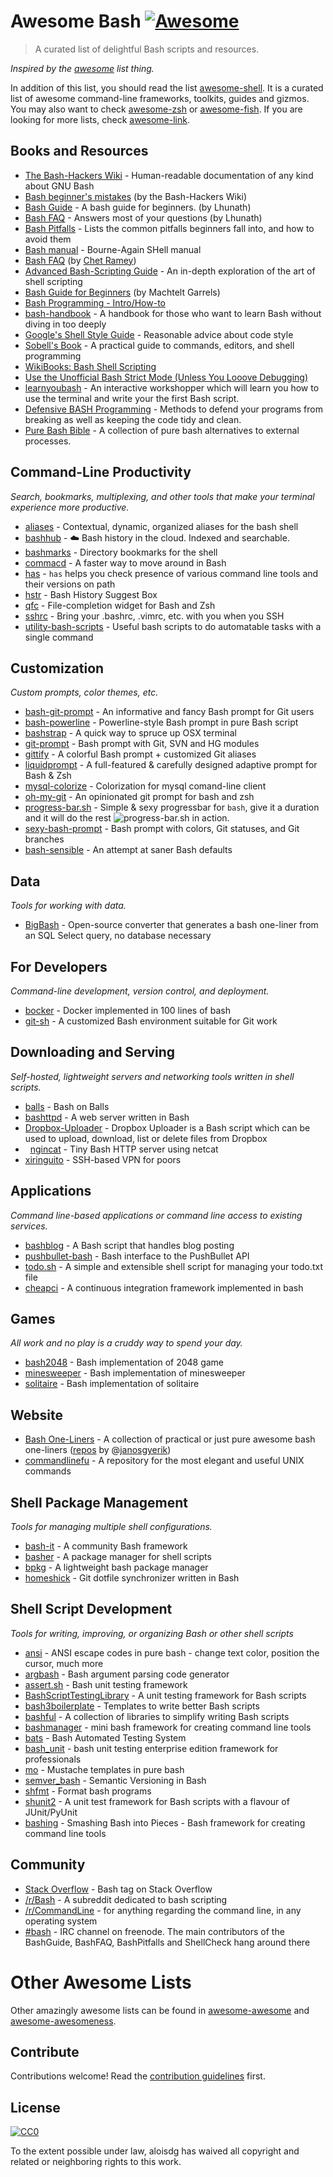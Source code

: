 # Awesome Bash [![Awesome](https://cdn.rawgit.com/sindresorhus/awesome/d7305f38d29fed78fa85652e3a63e154dd8e8829/media/badge.svg)](https://github.com/sindresorhus/awesome)

> A curated list of delightful Bash scripts and resources.

*Inspired by the [awesome](https://github.com/sindresorhus/awesome) list thing.*

In addition of this list, you should read the list [awesome-shell](https://github.com/alebcay/awesome-shell). It is a curated list of awesome command-line frameworks, toolkits, guides and gizmos. You may also want to check [awesome-zsh](https://github.com/unixorn/awesome-zsh-plugins) or [awesome-fish](https://github.com/bucaran/awesome-fish). If you are looking for more lists, check [awesome-link](https://github.com/sindresorhus/awesome).

## Books and Resources

-   [The Bash-Hackers Wiki](http://wiki.bash-hackers.org/doku.php) - Human-readable documentation of any kind about GNU Bash
-   [Bash beginner's mistakes](http://wiki.bash-hackers.org/scripting/newbie_traps) (by the Bash-Hackers Wiki)
-   [Bash Guide](http://mywiki.wooledge.org/BashGuide) - A bash guide for beginners. (by Lhunath)
-   [Bash FAQ](http://mywiki.wooledge.org/BashFAQ) - Answers most of your questions (by Lhunath)
-   [Bash Pitfalls](http://mywiki.wooledge.org/BashPitfalls) - Lists the common pitfalls beginners fall into, and how to avoid them
-   [Bash manual](http://www.gnu.org/software/bash/manual/) - Bourne-Again SHell manual
-   [Bash FAQ](http://tiswww.case.edu/php/chet/bash/FAQ) (by [Chet Ramey](http://tiswww.case.edu/php/chet/))
-   [Advanced Bash-Scripting Guide](http://tldp.org/LDP/abs/html/) - An in-depth exploration of the art of shell scripting
-   [Bash Guide for Beginners](http://www.tldp.org/LDP/Bash-Beginners-Guide/html/) (by Machtelt Garrels)
-   [Bash Programming - Intro/How-to](http://tldp.org/HOWTO/Bash-Prog-Intro-HOWTO.html#toc)
-   [bash-handbook](https://github.com/denysdovhan/bash-handbook) - A handbook for those who want to learn Bash without diving in too deeply
-   [Google's Shell Style Guide](https://google.github.io/styleguide/shell.xml)  - Reasonable advice about code style
-   [Sobell's Book](http://www.sobell.com/CR3/index.html) - A practical guide to commands, editors, and shell programming
-   [WikiBooks: Bash Shell Scripting](https://en.wikibooks.org/wiki/Bash_Shell_Scripting)
-   [Use the Unofficial Bash Strict Mode (Unless You Looove Debugging)](http://redsymbol.net/articles/unofficial-bash-strict-mode/)
-   [learnyoubash](https://github.com/denysdovhan/learnyoubash) - An interactive workshopper which will learn you how to use the terminal and write your the first Bash script.
- [Defensive BASH Programming](http://www.kfirlavi.com/blog/2012/11/14/defensive-bash-programming/) - Methods to defend your programs from breaking as well as keeping the code tidy and clean.
- [Pure Bash Bible](https://github.com/dylanaraps/pure-bash-bible) - A collection of pure bash alternatives to external processes.

## Command-Line Productivity

*Search, bookmarks, multiplexing, and other tools that make your terminal experience more productive.*

-   [aliases](https://github.com/sebglazebrook/aliases) - Contextual, dynamic, organized aliases for the bash shell
-   [bashhub](https://github.com/rcaloras/bashhub-client) - :cloud: Bash history in the cloud. Indexed and searchable.
-   [bashmarks](https://github.com/huyng/bashmarks) - Directory bookmarks for the shell
-   [commacd](https://github.com/shyiko/commacd) - A faster way to move around in Bash
-   [has](https://github.com/kdabir/has) - `has` helps you check presence of various command line tools and their versions on path
-   [hstr](https://github.com/dvorka/hstr) - Bash History Suggest Box
-   [qfc](https://github.com/pindexis/qfc) - File-completion widget for Bash and Zsh
-   [sshrc](https://github.com/Russell91/sshrc) - Bring your .bashrc, .vimrc, etc. with you when you SSH
-   [utility-bash-scripts](https://github.com/aviaryan/utility-bash-scripts) - Useful bash scripts to do automatable tasks with a single command

## Customization

*Custom prompts, color themes, etc.*

-   [bash-git-prompt](https://github.com/magicmonty/bash-git-prompt) - An informative and fancy Bash prompt for Git users
-   [bash-powerline](https://github.com/riobard/bash-powerline) - Powerline-style Bash prompt in pure Bash script
-   [bashstrap](https://github.com/barryclark/bashstrap) - A quick way to spruce up OSX terminal
-   [git-prompt](https://github.com/lvv/git-prompt) - Bash prompt with Git, SVN and HG modules
-   [gittify](https://github.com/momeni/gittify) - A colorful Bash prompt + customized Git aliases
-   [liquidprompt](https://github.com/nojhan/liquidprompt) - A full-featured & carefully designed adaptive prompt for Bash & Zsh
-   [mysql-colorize](https://github.com/horosgrisa/mysql-colorize.bash) -  Colorization for mysql comand-line client
-   [oh-my-git](https://github.com/arialdomartini/oh-my-git) - An opinionated git prompt for bash and zsh
-   [progress-bar.sh](https://github.com/edouard-lopez/progress-bar.sh) - Simple & sexy progressbar for `bash`, give it a duration and it will do the rest ![progress-bar.sh in action](http://pix.toile-libre.org/upload/original/1476311497.gif). 
-   [sexy-bash-prompt](https://github.com/twolfson/sexy-bash-prompt) - Bash prompt with colors, Git statuses, and Git branches
-   [bash-sensible](https://github.com/mrzool/bash-sensible) - An attempt at saner Bash defaults

## Data

*Tools for working with data.*

-   [BigBash](https://github.com/zalando/bigbash) - Open-source converter that generates a bash one-liner from an SQL Select query, no database necessary

## For Developers

*Command-line development, version control, and deployment.*

-   [bocker](https://github.com/p8952/bocker) - Docker implemented in 100 lines of bash
-   [git-sh](https://github.com/rtomayko/git-sh) - A customized Bash environment suitable for Git work

## Downloading and Serving

*Self-hosted, lightweight servers and networking tools written in shell scripts.*

-   [balls](https://github.com/jneen/balls) - Bash on Balls
-   [bashttpd](https://github.com/avleen/bashttpd) - A web server written in Bash
-   [Dropbox-Uploader](https://github.com/andreafabrizi/Dropbox-Uploader) - Dropbox Uploader is a Bash script which can be used to upload, download, list or delete files from Dropbox
-   [ngincat](https://github.com/jaburns/ngincat) - Tiny Bash HTTP server using netcat
-   [xiringuito](https://github.com/ivanilves/xiringuito) - SSH-based VPN for poors

## Applications

*Command line-based applications or command line access to existing services.*

-   [bashblog](https://github.com/cfenollosa/bashblog) - A Bash script that handles blog posting
-   [pushbullet-bash](https://github.com/Red5d/pushbullet-bash) - Bash interface to the PushBullet API
-   [todo.sh](https://github.com/todotxt/todo.txt-cli) - A simple and extensible shell script for managing your todo.txt file
-   [cheapci](https://github.com/ianmiell/cheapci) - A continuous integration framework implemented in bash

## Games

*All work and no play is a cruddy way to spend your day.*

-   [bash2048](https://github.com/mydzor/bash2048) - Bash implementation of 2048 game
-   [minesweeper](https://github.com/feherke/Bash-script/tree/master/minesweeper) - Bash implementation of minesweeper
-   [solitaire](https://opensource-usability.blogspot.com/2016/10/solitaire-in-bash-script.html) - Bash implementation of solitaire

## Website

-   [Bash One-Liners](http://www.bashoneliners.com/) -  A collection of practical or just pure awesome bash one-liners ([repos](https://github.com/janosgyerik/bashoneliners) by @[janosgyerik](https://github.com/janosgyerik))
-   [commandlinefu](http://www.commandlinefu.com/) -  A repository for the most elegant and useful UNIX commands


## Shell Package Management

*Tools for managing multiple shell configurations.*

-   [bash-it](https://github.com/Bash-it/bash-it) - A community Bash framework
-   [basher](https://github.com/basherpm/basher) - A package manager for shell scripts
-   [bpkg](https://github.com/bpkg/bpkg) - A lightweight bash package manager
-   [homeshick](https://github.com/andsens/homeshick) - Git dotfile synchronizer written in Bash


## Shell Script Development

*Tools for writing, improving, or organizing Bash or other shell scripts*

-   [ansi](https://github.com/fidian/ansi) - ANSI escape codes in pure bash - change text color, position the cursor, much more
-   [argbash](https://github.com/matejak/argbash) - Bash argument parsing code generator
-   [assert.sh](https://github.com/lehmannro/assert.sh) - Bash unit testing framework
-   [BashScriptTestingLibrary](https://github.com/rafritts/BashScriptTestingLibrary) - A unit testing framework for Bash scripts
-   [bash3boilerplate](https://github.com/kvz/bash3boilerplate) - Templates to write better Bash scripts
-   [bashful](https://github.com/jmcantrell/bashful) - A collection of libraries to simplify writing Bash scripts
-   [bashmanager](https://github.com/lingtalfi/bashmanager) - mini bash framework for creating command line tools
-   [bats](https://github.com/sstephenson/bats) - Bash Automated Testing System
-   [bash_unit](https://github.com/pgrange/bash_unit) -  bash unit testing enterprise edition framework for professionals 
-   [mo](https://github.com/tests-always-included/mo) - Mustache templates in pure bash
-   [semver_bash](https://github.com/cloudflare/semver_bash) - Semantic Versioning in Bash
-   [shfmt](https://github.com/mvdan/sh) - Format bash programs
-   [shunit2](https://github.com/kward/shunit2) - A unit test framework for Bash scripts with a flavour of JUnit/PyUnit
-   [bashing](https://github.com/xsc/bashing) - Smashing Bash into Pieces - Bash framework for creating command line tools

## Community

-   [Stack Overflow](http://stackoverflow.com/questions/tagged/bash) - Bash tag on Stack Overflow
-   [/r/Bash](https://www.reddit.com/r/bash) - A subreddit dedicated to bash scripting
-   [/r/CommandLine](https://www.reddit.com/r/commandline) - for anything regarding the command line, in any operating system
-   [#bash](https://webchat.freenode.net/?channels=bash) - IRC channel on freenode. The main contributors of the BashGuide, BashFAQ, BashPitfalls and ShellCheck hang around there

# Other Awesome Lists

Other amazingly awesome lists can be found in [awesome-awesome](https://github.com/emijrp/awesome-awesome) and [awesome-awesomeness](https://github.com/bayandin/awesome-awesomeness).

## Contribute

Contributions welcome! Read the [contribution guidelines](contributing.md) first.

## License

[![CC0](http://i.creativecommons.org/p/zero/1.0/88x31.png)](http://creativecommons.org/publicdomain/zero/1.0/)

To the extent possible under law, aloisdg has waived all copyright and related or neighboring rights to this work.
